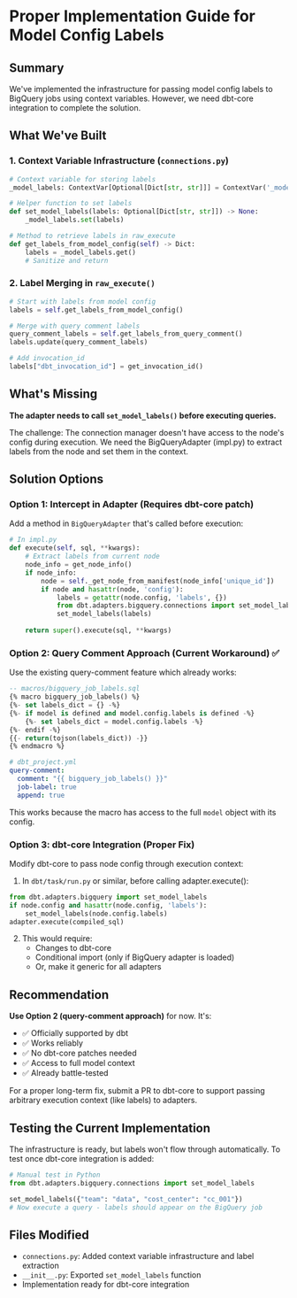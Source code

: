 # Proper Implementation Guide for Model Config Labels

## Summary

We've implemented the infrastructure for passing model config labels to BigQuery jobs using context variables. However, we need dbt-core integration to complete the solution.

## What We've Built

### 1. Context Variable Infrastructure (`connections.py`)
```python
# Context variable for storing labels
_model_labels: ContextVar[Optional[Dict[str, str]]] = ContextVar('_model_labels', default=None)

# Helper function to set labels
def set_model_labels(labels: Optional[Dict[str, str]]) -> None:
    _model_labels.set(labels)

# Method to retrieve labels in raw_execute
def get_labels_from_model_config(self) -> Dict:
    labels = _model_labels.get()
    # Sanitize and return
```

### 2. Label Merging in `raw_execute()`
```python
# Start with labels from model config
labels = self.get_labels_from_model_config()

# Merge with query comment labels
query_comment_labels = self.get_labels_from_query_comment()
labels.update(query_comment_labels)

# Add invocation_id
labels["dbt_invocation_id"] = get_invocation_id()
```

## What's Missing

**The adapter needs to call `set_model_labels()` before executing queries.**

The challenge: The connection manager doesn't have access to the node's config during execution. We need the BigQueryAdapter (impl.py) to extract labels from the node and set them in the context.

## Solution Options

### Option 1: Intercept in Adapter (Requires dbt-core patch)

Add a method in `BigQueryAdapter` that's called before execution:

```python
# In impl.py
def execute(self, sql, **kwargs):
    # Extract labels from current node
    node_info = get_node_info()
    if node_info:
        node = self._get_node_from_manifest(node_info['unique_id'])
        if node and hasattr(node, 'config'):
            labels = getattr(node.config, 'labels', {})
            from dbt.adapters.bigquery.connections import set_model_labels
            set_model_labels(labels)
    
    return super().execute(sql, **kwargs)
```

### Option 2: Query Comment Approach (Current Workaround) ✅

Use the existing query-comment feature which already works:

```sql
-- macros/bigquery_job_labels.sql
{% macro bigquery_job_labels() %}
{%- set labels_dict = {} -%}
{%- if model is defined and model.config.labels is defined -%}
    {%- set labels_dict = model.config.labels -%}
{%- endif -%}
{{- return(tojson(labels_dict)) -}}
{% endmacro %}
```

```yaml
# dbt_project.yml
query-comment:
  comment: "{{ bigquery_job_labels() }}"
  job-label: true
  append: true
```

This works because the macro has access to the full `model` object with its config.

### Option 3: dbt-core Integration (Proper Fix)

Modify dbt-core to pass node config through execution context:

1. In `dbt/task/run.py` or similar, before calling adapter.execute():
```python
from dbt.adapters.bigquery import set_model_labels
if node.config and hasattr(node.config, 'labels'):
    set_model_labels(node.config.labels)
adapter.execute(compiled_sql)
```

2. This would require:
   - Changes to dbt-core
   - Conditional import (only if BigQuery adapter is loaded)
   - Or, make it generic for all adapters

## Recommendation

**Use Option 2 (query-comment approach)** for now. It's:
- ✅ Officially supported by dbt
- ✅ Works reliably
- ✅ No dbt-core patches needed
- ✅ Access to full model context
- ✅ Already battle-tested

For a proper long-term fix, submit a PR to dbt-core to support passing arbitrary execution context (like labels) to adapters.

## Testing the Current Implementation

The infrastructure is ready, but labels won't flow through automatically. To test once dbt-core integration is added:

```python
# Manual test in Python
from dbt.adapters.bigquery.connections import set_model_labels

set_model_labels({"team": "data", "cost_center": "cc_001"})
# Now execute a query - labels should appear on the BigQuery job
```

## Files Modified

- `connections.py`: Added context variable infrastructure and label extraction
- `__init__.py`: Exported `set_model_labels` function
- Implementation ready for dbt-core integration
